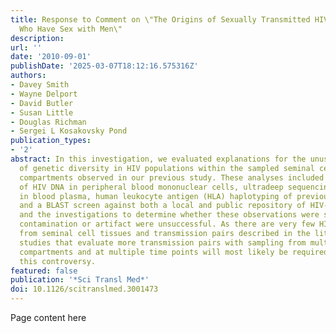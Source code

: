```yaml
---
title: Response to Comment on \"The Origins of Sexually Transmitted HIV Among Men
  Who Have Sex with Men\"
description:
url: ''
date: '2010-09-01'
publishDate: '2025-03-07T18:12:16.575316Z'
authors:
- Davey Smith
- Wayne Delport
- David Butler
- Susan Little
- Douglas Richman
- Sergei L Kosakovsky Pond
publication_types:
- '2'
abstract: In this investigation, we evaluated explanations for the unusual degree
  of genetic diversity in HIV populations within the sampled seminal cell and plasma
  compartments observed in our previous study. These analyses included clonal sequencing
  of HIV DNA in peripheral blood mononuclear cells, ultradeep sequencing of HIV RNA
  in blood plasma, human leukocyte antigen (HLA) haplotyping of previously used samples,
  and a BLAST screen against both a local and public repository of HIV-1 sequences,
  and the investigations to determine whether these observations were secondary to
  contamination or artifact were unsuccessful. As there are very few HIV sequences
  from seminal cell tissues and transmission pairs described in the literature, future
  studies that evaluate more transmission pairs with sampling from multiple anatomic
  compartments and at multiple time points will most likely be required to resolve
  this controversy.
featured: false
publication: '*Sci Transl Med*'
doi: 10.1126/scitranslmed.3001473
---
```


Page content here